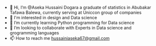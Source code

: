 - 👋 Hi, I’m @Aseka Hussaini Dogara a graduate of statistics in Abubakar Tafawa Balewa, currently serving at Uniccon group of companies 
- 👀 I'm interested in design and Data science 
- 🌱 I’m currently learning Python programming for Data science
- 💞️ I’m looking to collaborate with Experts in Data science and grogramming languages
- 📫 How to reach me hussainiaseka67@gmail.com 

<!---
Aseka67/Aseka67 is a ✨ special ✨ repository because its `README.md` (this file) appears on your GitHub profile.
You can click the Preview link to take a look at your changes.
--->
